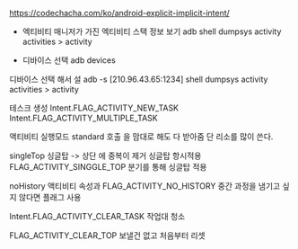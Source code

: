 https://codechacha.com/ko/android-explicit-implicit-intent/
* 엑티비티 매니저가 가진 엑티비티 스택 정보 보기 
adb shell dumpsys activity activities > activity

* 디바이스 선택
adb devices

디바이스 선택 해서 설
adb -s [210.96.43.65:1234] shell dumpsys activity activities > activity


테스크 생성
Intent.FLAG_ACTIVITY_NEW_TASK
    Intent.FLAG_ACTIVITY_MULTIPLE_TASK

액티비티 실행모드
standard
    호출 을 맘대로 해도 다 받아줌
    단 리소를 많이 쓴다.

singleTop
싱글탑 -> 상단 에 중복이 제거 
싱글탑 항시적용
 FLAG_ACTIVITY_SINGGLE_TOP
 분기를 통해 싱글탑 적용





 noHistory 액티비티 속성과
 FLAG_ACTIVITY_NO_HISTORY
    중간 과정을 냄기고 싶지 않다면 플래그 사용



Intent.FLAG_ACTIVITY_CLEAR_TASK
작업대 청소

FLAG_ACTIVITY_CLEAR_TOP
보낼건 없고 처음부터 리셋
